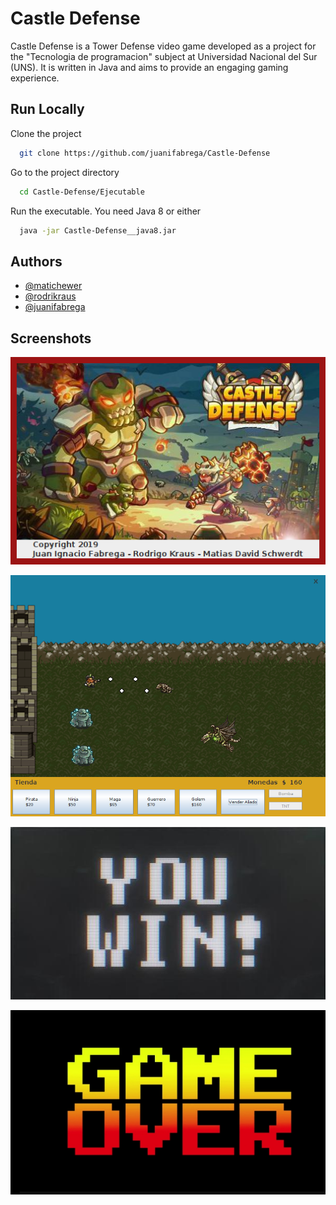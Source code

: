# Castle Defense

Castle Defense is a Tower Defense video game developed as a project for the "Tecnologia de programacion" subject at Universidad Nacional del Sur (UNS). It is written in Java and aims to provide an engaging gaming experience.

## Run Locally

Clone the project

```bash
  git clone https://github.com/juanifabrega/Castle-Defense
```

Go to the project directory

```bash
  cd Castle-Defense/Ejecutable
```

Run the executable. You need Java 8 or either

```bash
  java -jar Castle-Defense__java8.jar
```


## Authors

- [@matichewer](https://www.github.com/matichewer)
- [@rodrikraus](https://www.github.com/rodrikraus)
- [@juanifabrega](https://www.github.com/juanifabrega)



## Screenshots

![](assets/splash.png)

![](assets/gameplay.png)

![](assets/you-win.png)

![](assets/gameover.png)




